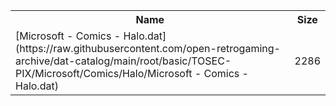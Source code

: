 <table>
<tr><th>Name</th><th>Size</th></tr>
<tr><td>
[Microsoft - Comics - Halo.dat](https://raw.githubusercontent.com/open-retrogaming-archive/dat-catalog/main/root/basic/TOSEC-PIX/Microsoft/Comics/Halo/Microsoft - Comics - Halo.dat)
</td><td>2286</td></tr>
</table>
